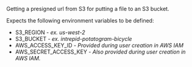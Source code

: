Getting a presigned url from S3 for putting a file to an S3 bucket.

Expects the following environment variables to be defined:
- S3_REGION - _ex. us-west-2_
- S3_BUCKET - _ex. intrepid-potatogram-bicycle_
- AWS_ACCESS_KEY_ID - _Provided during user creation in AWS IAM_
- AWS_SECRET_ACCESS_KEY - _Also provided during user creation in AWS IAM._
